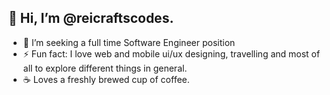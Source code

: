 ## 👋 Hi, I’m @reicraftscodes.

- 🌱 I’m seeking a full time Software Engineer position
- ⚡ Fun fact: I love web and mobile ui/ux designing, travelling and most of all to explore different things in general.
- ☕️ Loves a freshly brewed cup of coffee.

<!---
reicraftscodes/reicraftscodes is a ✨ special ✨ repository because its `README.md` (this file) appears on your GitHub profile.
You can click the Preview link to take a look at your changes.
--->
